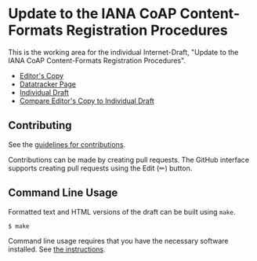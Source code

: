 # Update to the IANA CoAP Content-Formats Registration Procedures

This is the working area for the individual Internet-Draft, "Update to the IANA CoAP Content-Formats Registration Procedures".

* [Editor's Copy](https://thomas-fossati.github.io/draft-cf-reg-update/#go.draft-fossati-core-cf-reg-update.html)
* [Datatracker Page](https://datatracker.ietf.org/doc/draft-fossati-core-cf-reg-update)
* [Individual Draft](https://datatracker.ietf.org/doc/html/draft-fossati-core-cf-reg-update)
* [Compare Editor's Copy to Individual Draft](https://thomas-fossati.github.io/draft-cf-reg-update/#go.draft-fossati-core-cf-reg-update.diff)


## Contributing

See the
[guidelines for contributions](https://github.com/thomas-fossati/draft-cf-reg-update/blob/main/CONTRIBUTING.md).

Contributions can be made by creating pull requests.
The GitHub interface supports creating pull requests using the Edit (✏) button.


## Command Line Usage

Formatted text and HTML versions of the draft can be built using `make`.

```sh
$ make
```

Command line usage requires that you have the necessary software installed.  See
[the instructions](https://github.com/martinthomson/i-d-template/blob/main/doc/SETUP.md).

